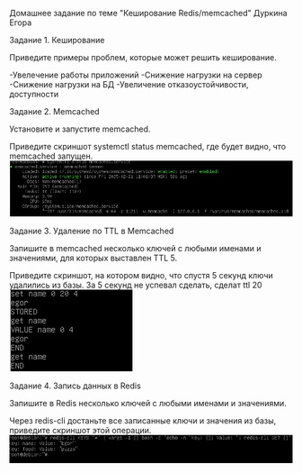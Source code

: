 Домашнее задание по теме "Кеширование Redis/memcached" Дуркина Егора

Задание 1. Кеширование

Приведите примеры проблем, которые может решить кеширование.

-Увелечение работы приложений
-Снижение нагрузки на сервер
-Снижение нагрузки на БД
-Увеличение отказоустойчивости, доступности 


Задание 2. Memcached

Установите и запустите memcached.

Приведите скриншот systemctl status memcached, где будет видно, что memcached запущен.
![otvet](https://github.com/gpad212/8-03-hw/blob/main/img/2.png)


Задание 3. Удаление по TTL в Memcached

Запишите в memcached несколько ключей с любыми именами и значениями, для которых выставлен TTL 5.

Приведите скриншот, на котором видно, что спустя 5 секунд ключи удалились из базы.
За 5 секунд не успевал сделать, сделат ttl 20
![otvet](https://github.com/gpad212/8-03-hw/blob/main/img/3.png)


Задание 4. Запись данных в Redis

Запишите в Redis несколько ключей с любыми именами и значениями.

Через redis-cli достаньте все записанные ключи и значения из базы, приведите скриншот этой операции.
![otvet](https://github.com/gpad212/8-03-hw/blob/main/img/4.png)

